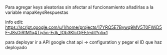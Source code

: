 Para agregar keys aleatorias sin afectar al funcionamiento añadirlas a la variable 
mapaKeysRespuestas 



info edit: https://script.google.com/u/1/home/projects/17YRQ5E7Bywq9MV5T0FWiD5F-J8sOiRtM1q4Tiy5n-Edk_IOb3KIcOjEE/edit?pli=1


para deployar ir a API google chat api -> configuration y pegar el ID que haz deployado
